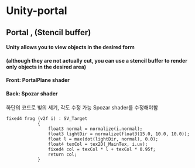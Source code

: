 # Unity-portal
## Portal , (Stencil buffer)

#### Unity allows you to view objects in the desired form 
#### (although they are not actually cut, you can use a stencil buffer to render only objects in the desired area)

#### Front: PortalPlane shader
#### Back: Spozar shader


하단의 코드로 빛의 세기, 각도 수정 가능
Spozar shader를 수정해야함

```shader
fixed4 frag (v2f i) : SV_Target
			{
				float3 normal = normalize(i.normal);
				float3 lightDir = normalize(float3(15.0, 10.0, 10.0));
				float l = max(dot(lightDir, normal), 0.0);
				float4 texCol = tex2D(_MainTex, i.uv);
				fixed4 col = texCol * l + texCol * 0.95f;
				return col;
			}
```

